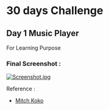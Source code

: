

# 30 days Challenge 
## Day 1  Music Player

For Learning Purpose 

### Final Screenshot : 
[![Screenshot.jpg](https://i.postimg.cc/N07q7tkS/Screenshot.jpg)](https://postimg.cc/CZ1QSWts)

Reference : 
- [Mitch Koko](https://www.youtube.com/c/MitchKoko)
